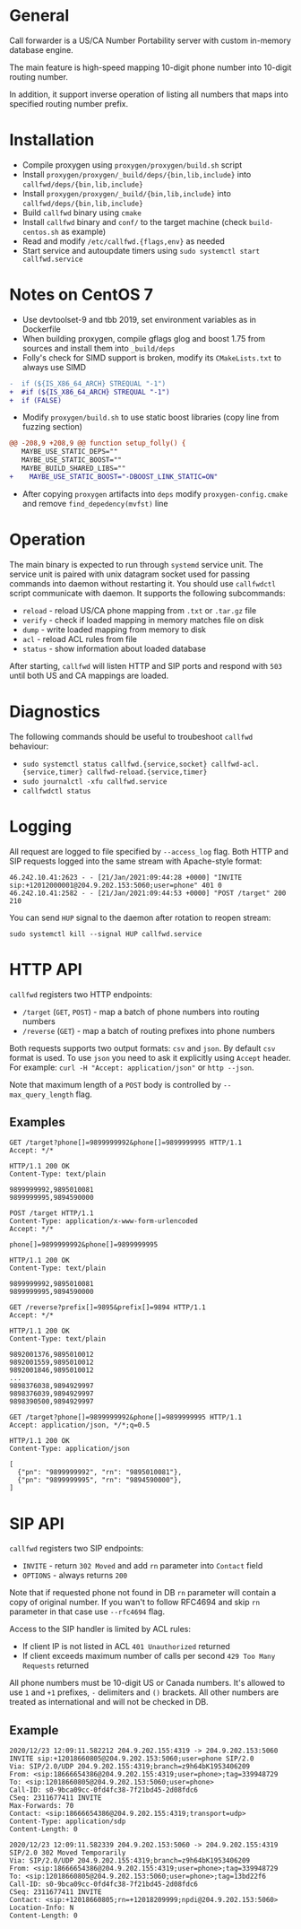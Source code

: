 # General

Call forwarder is a US/CA Number Portability server with custom in-memory database engine.

The main feature is high-speed mapping 10-digit phone number into 10-digit routing number.

In addition, it support inverse operation of listing all numbers that maps into specified routing number prefix.

# Installation

- Compile proxygen using `proxygen/proxygen/build.sh` script
- Install `proxygen/proxygen/_build/deps/{bin,lib,include}` into `callfwd/deps/{bin,lib,include}`
- Install `proxygen/proxygen/_build/{bin,lib,include}` into `callfwd/deps/{bin,lib,include}`
- Build `callfwd` binary using `cmake`
- Install `callfwd` binary and `conf/` to the target machine (check `build-centos.sh` as example)
- Read and modify `/etc/callfwd.{flags,env}` as needed
- Start service and autoupdate timers using `sudo systemctl start callfwd.service`

# Notes on CentOS 7
- Use devtoolset-9 and tbb 2019, set environment variables as in Dockerfile
- When building proxygen, compile gflags glog and boost 1.75 from sources and install them into `_build/deps`
- Folly's check for SIMD support is broken, modify its `CMakeLists.txt` to always use SIMD
``` diff
-  if (${IS_X86_64_ARCH} STREQUAL "-1")
+  #if (${IS_X86_64_ARCH} STREQUAL "-1")
+  if (FALSE)
```
- Modify `proxygen/build.sh` to use static boost libraries (copy line from fuzzing section)
``` diff
@@ -208,9 +208,9 @@ function setup_folly() {
   MAYBE_USE_STATIC_DEPS=""
   MAYBE_USE_STATIC_BOOST=""
   MAYBE_BUILD_SHARED_LIBS=""
+    MAYBE_USE_STATIC_BOOST="-DBOOST_LINK_STATIC=ON"
```
- After copying `proxygen` artifacts into `deps` modify `proxygen-config.cmake` and remove `find_depedency(mvfst)` line

# Operation

The main binary is expected to run through `systemd` service unit.
The service unit is paired with unix datagram socket used for passing commands into daemon without restarting it.
You should use `callfwdctl` script communicate with daemon. It supports the following subcommands:
- `reload` - reload US/CA phone mapping from `.txt` or `.tar.gz` file
- `verify` - check if loaded mapping in memory matches file on disk
- `dump` - write loaded mapping from memory to disk
- `acl` - reload ACL rules from file
- `status` - show information about loaded database

After starting, `callfwd` will listen HTTP and SIP ports and respond with `503` until both US and CA mappings are loaded.

# Diagnostics

The following commands should be useful to troubeshoot `callfwd` behaviour:
- `sudo systemctl status callfwd.{service,socket} callfwd-acl.{service,timer} callfwd-reload.{service,timer}`
- `sudo journalctl -xfu callfwd.service`
- `callfwdctl status`

# Logging

All request are logged to file specified by `--access_log` flag. Both HTTP and SIP requests logged into the same stream with Apache-style format:
```
46.242.10.41:2623 - - [21/Jan/2021:09:44:28 +0000] "INVITE sip:+12012000001@204.9.202.153:5060;user=phone" 401 0
46.242.10.41:2582 - - [21/Jan/2021:09:44:53 +0000] "POST /target" 200 210
```

You can send `HUP` signal to the daemon after rotation to reopen stream:
```
sudo systemctl kill --signal HUP callfwd.service
```

# HTTP API

`callfwd` registers two HTTP endpoints:
- `/target` (`GET`, `POST`) - map a batch of phone numbers into routing numbers
- `/reverse` (`GET`) - map a batch of routing prefixes into phone numbers

Both requests supports two output formats: `csv` and `json`. By default `csv` format is used.
To use `json` you need to ask it explicitly using `Accept` header.
For example: `curl -H "Accept: application/json"` or `http --json`.

Note that maximum length of a `POST` body is controlled by `--max_query_length` flag.

## Examples
``` http
GET /target?phone[]=9899999992&phone[]=9899999995 HTTP/1.1
Accept: */*

HTTP/1.1 200 OK
Content-Type: text/plain

9899999992,9895010081
9899999995,9894590000

POST /target HTTP/1.1
Content-Type: application/x-www-form-urlencoded
Accept: */*

phone[]=9899999992&phone[]=9899999995

HTTP/1.1 200 OK
Content-Type: text/plain

9899999992,9895010081
9899999995,9894590000

GET /reverse?prefix[]=9895&prefix[]=9894 HTTP/1.1
Accept: */*

HTTP/1.1 200 OK
Content-Type: text/plain

9892001376,9895010012
9892001559,9895010012
9892001846,9895010012
...
9898376038,9894929997
9898376039,9894929997
9898390500,9894929997

GET /target?phone[]=9899999992&phone[]=9899999995 HTTP/1.1
Accept: application/json, */*;q=0.5

HTTP/1.1 200 OK
Content-Type: application/json

[
  {"pn": "9899999992", "rn": "9895010081"},
  {"pn": "9899999995", "rn": "9894590000"},
]
```


# SIP API

`callfwd` registers two SIP endpoints:
- `INVITE` - return `302 Moved` and add `rn` parameter into `Contact` field 
- `OPTIONS` - always returns `200`

Note that if requested phone not found in DB `rn` parameter will contain a copy of original number.
If you wan't to follow RFC4694 and skip `rn` parameter in that case use `--rfc4694` flag.

Access to the SIP handler is limited by ACL rules:
- If client IP is not listed in ACL `401 Unauthorized` returned
- If client exceeds maximum number of calls per second `429 Too Many Requests` returned

All phone numbers must be 10-digit US or Canada numbers.
It's allowed to use `1` and `+1` prefixes, `-` delimiters and `()` brackets.
All other numbers are treated as international and will not be checked in DB.

## Example
```
2020/12/23 12:09:11.582212 204.9.202.155:4319 -> 204.9.202.153:5060
INVITE sip:+12018660805@204.9.202.153:5060;user=phone SIP/2.0
Via: SIP/2.0/UDP 204.9.202.155:4319;branch=z9h64bK1953406209
From: <sip:18666654386@204.9.202.155:4319;user=phone>;tag=339948729
To: <sip:12018660805@204.9.202.153:5060;user=phone>
Call-ID: s0-9bca09cc-0fd4fc38-7f21bd45-2d08fdc6
CSeq: 2311677411 INVITE
Max-Forwards: 70
Contact: <sip:18666654386@204.9.202.155:4319;transport=udp>
Content-Type: application/sdp
Content-Length: 0

2020/12/23 12:09:11.582339 204.9.202.153:5060 -> 204.9.202.155:4319
SIP/2.0 302 Moved Temporarily
Via: SIP/2.0/UDP 204.9.202.155:4319;branch=z9h64bK1953406209
From: <sip:18666654386@204.9.202.155:4319;user=phone>;tag=339948729
To: <sip:12018660805@204.9.202.153:5060;user=phone>;tag=13bd22f6
Call-ID: s0-9bca09cc-0fd4fc38-7f21bd45-2d08fdc6
CSeq: 2311677411 INVITE
Contact: <sip:+12018660805;rn=+12018209999;npdi@204.9.202.153:5060>
Location-Info: N
Content-Length: 0
```
